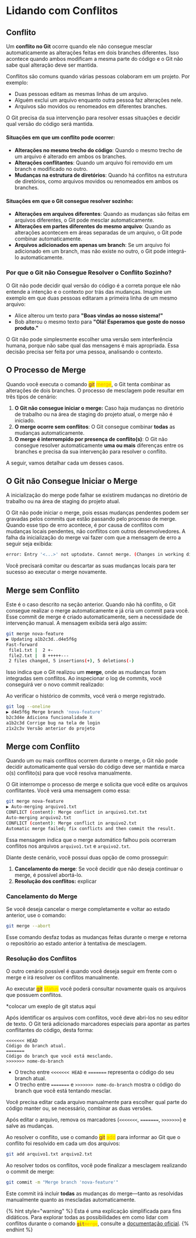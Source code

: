 # Lidando com Conflitos

## Conflito

Um **conflito no Git** ocorre quando ele não consegue mesclar automaticamente as alterações feitas em dois branches diferentes. Isso acontece quando ambos modificam a mesma parte do código e o Git não sabe qual alteração deve ser mantida.

Conflitos são comuns quando várias pessoas colaboram em um projeto. Por exemplo:

* Duas pessoas editam as mesmas linhas de um arquivo.
* Alguém exclui um arquivo enquanto outra pessoa faz alterações nele.
* Arquivos são movidos ou renomeados em diferentes branches.

O Git precisa da sua intervenção para resolver essas situações e decidir qual versão do código será mantida.

#### Situações em que um conflito pode ocorrer:

* **Alterações no mesmo trecho do código**: Quando o mesmo trecho de um arquivo é alterado em ambos os branches.
* **Alterações conflitantes**: Quando um arquivo foi removido em um branch e modificado no outro.
* **Mudanças na estrutura de diretórios**: Quando há conflitos na estrutura de diretórios, como arquivos movidos ou renomeados em ambos os branches.

#### Situações em que o Git consegue resolver sozinho:

* **Alterações em arquivos diferentes**: Quando as mudanças são feitas em arquivos diferentes, o Git pode mesclar automaticamente.
* **Alterações em partes diferentes do mesmo arquivo**: Quando as alterações acontecem em áreas separadas de um arquivo, o Git pode combinar automaticamente.
* **Arquivos adicionados em apenas um branch**: Se um arquivo foi adicionado em um branch, mas não existe no outro, o Git pode integrá-lo automaticamente.

### Por que o Git não Consegue Resolver o Conflito Sozinho?

O Git não pode decidir qual versão do código é a correta porque ele não entende a intenção e o contexto por trás das mudanças. Imagine um exemplo em que duas pessoas editaram a primeira linha de um mesmo arquivo:

* Alice alterou um texto para **"Boas vindas ao nosso sistema!"**
* Bob alterou o mesmo texto para **"Olá! Esperamos que goste do nosso produto."**

O Git não pode simplesmente escolher uma versão sem interferência humana, porque não sabe qual das mensagens é mais apropriada. Essa decisão precisa ser feita por uma pessoa, analisando o contexto.

## O Processo de Merge

Quando você executa o comando <mark style="color:purple;">git</mark> <mark style="color:orange;">merge</mark>, o Git tenta combinar as alterações de dois branches. O processo de mesclagem pode resultar em três tipos de cenário:

1. **O Git não consegue iniciar o merge:** Caso haja mudanças no diretório de trabalho ou na área de staging do projeto atual, o merge não é iniciado.
2. **O merge ocorre sem conflitos**: O Git consegue combinar **todas** as mudanças automaticamente.
3. **O merge é interrompido por presença de conflito(s)**: O Git não consegue resolver automaticamente **uma ou mais** diferenças entre os branches e precisa da sua intervenção para resolver o conflito.

A seguir, vamos detalhar cada um desses casos.

## O Git não Consegue Iniciar o Merge

A inicialização do merge pode falhar se existirem mudanças no diretório de trabalho ou na área de staging do projeto atual.&#x20;

O Git não pode iniciar o merge, pois essas mudanças pendentes podem ser gravadas pelos commits que estão passando pelo processo de merge. Quando esse tipo de erro acontece, é por causa de conflitos com mudanças locais pendentes, não conflitos com outros desenvolvedores. A falha da inicialização do merge vai fazer com que a mensagem de erro a seguir seja exibida:

```sh
error: Entry '<...>' not uptodate. Cannot merge. (Changes in working directory)
```

Você precisará comitar ou descartar as suas mudanças locais para ter sucesso ao executar o merge novamente.

## Merge sem Conflito

Este é o caso descrito na seção anterior. Quando não há conflito, o Git consegue realizar o merge automaticamente e já cria um commit para você. Esse commit de merge é criado automaticamente, sem a necessidade de intervenção manual. A mensagem exibida será algo assim:

```bash
git merge nova-feature
▶ Updating a1b2c3d..d4e5f6g
Fast-forward
 file1.txt |  2 +-
 file2.txt |  8 +++++---
 2 files changed, 5 insertions(+), 5 deletions(-)
```

Isso indica que o Git realizou um **merge**, onde as mudanças foram integradas sem conflitos. Ao inspecionar o log de commits, você conseguirá ver o novo commit realizado:

Ao verificar o histórico de commits, você verá o merge registrado.

```sh
git log --oneline
▶ d4e5f6g Merge branch 'nova-feature'
b2c3d4e Adiciona funcionalidade X
a1b2c3d Corrige bug na tela de login
z1x2c3v Versão anterior do projeto
```

## Merge com Conflito

Quando um ou mais conflitos ocorrem durante o merge, o Git não pode decidir automaticamente qual versão do código deve ser mantida e marca o(s) conflito(s) para que você resolva manualmente.&#x20;

O Git interrompe o processo de merge e solicita que você edite os arquivos conflitantes. Você verá uma mensagem como essa:

```sh
git merge nova-feature
▶ Auto-merging arquivo1.txt
CONFLICT (content): Merge conflict in arquivo1.txt.txt
Auto-merging arquivo2.txt
CONFLICT (content): Merge conflict in arquivo2.txt
Automatic merge failed; fix conflicts and then commit the result.
```

Essa mensagem indica que o merge automático falhou pois ocorreram conflitos nos arquivos `arquivo1.txt` e `arquivo2.txt`.

Diante deste cenário, você possui duas opção de como prosseguir:

1. **Cancelamento do merge**: Se você decidir que não deseja continuar o merge, é possível abortá-lo.
2. **Resolução dos conflitos:** explicar

### Cancelamento do Merge

Se você deseja cancelar o merge completamente e voltar ao estado anterior, use o comando:

```bash
git merge --abort
```

Esse comando desfaz todas as mudanças feitas durante o merge e retorna o repositório ao estado anterior à tentativa de mesclagem.

### **Resolução dos Conflitos**

O outro cenário possível é quando você deseja seguir em frente com o merge e irá resolver os conflitos manualmente.

Ao executar <mark style="color:purple;">git</mark> <mark style="color:orange;">status</mark> você poderá consultar novamente quais os arquivos que possuem conflitos.

\*colocar um exeplo de git status aqui

Após identificar os arquivos com conflitos, você deve abri-los no seu editor de texto. O Git terá adicionado marcadores especiais para apontar as partes conflitantes do código, desta forma:

```
<<<<<<< HEAD
Código do branch atual.
=======
Código do branch que você está mesclando.
>>>>>>> nome-do-branch
```

* O trecho entre `<<<<<<< HEAD` e `=======` representa o código do seu branch atual.
* O trecho entre `=======` e `>>>>>>> nome-do-branch` mostra o código do branch que você está tentando mesclar.

Você precisa editar cada arquivo manualmente para escolher qual parte do código manter ou, se necessário, combinar as duas versões.&#x20;

Após editar o arquivo, remova os marcadores (`<<<<<<<`, `=======`, `>>>>>>>`) e salve as mudanças.

Ao resolver o conflito, use o comando <mark style="color:purple;">git</mark> <mark style="color:orange;">add</mark> para informar ao Git que o conflito foi resolvido em cada um dos arquivos:

```bash
git add arquivo1.txt arquivo2.txt
```

Ao resolver todos os conflitos, você pode finalizar a mesclagem realizando o commit de merge:

```bash
git commit -m "Merge branch 'nova-feature'"
```

Este commit irá incluir **todas** as mudanças do merge—tanto as resolvidas manualmente quanto as mescladas automaticamente.



{% hint style="warning" %}
Esta é uma explicação simplificada para fins didáticos. Para explorar todas as possibilidades em como lidar com conflitos durante o comando <mark style="color:purple;">`git`</mark><mark style="color:orange;">`merge`</mark>, consulte a [documentação oficial](https://git-scm.com/docs/git-merge/pt_BR).
{% endhint %}
